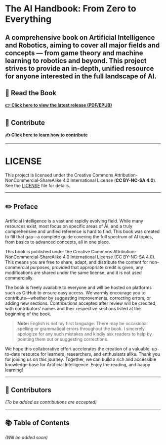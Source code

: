 # The AI Handbook: From Zero to Everything
A comprehensive book on Artificial Intelligence and Robotics, aiming to cover all major fields and concepts — from game theory and machine learning to robotics and beyond. This project strives to provide an in-depth, unified resource for anyone interested in the full landscape of AI.
---

## 📖 Read the Book  
[**👉 Click here to view the latest release (PDF/EPUB)**](https://github.com/lionprogram/The-AI-Handbook-From-Zero-to-Everything/releases)

## 🤝 Contribute  
[**✍️ Click here to learn how to contribute**](https://github.com/lionprogram/The-AI-Handbook-From-Zero-to-Everything/blob/main/CONTRIBUTING.md)

---
# LICENSE
This project is licensed under the Creative Commons Attribution-NonCommercial-ShareAlike 4.0 International License (**CC BY-NC-SA 4.0**).  
See the [LICENSE](LICENSE) file for details.

---

## ✏️ Preface  

Artificial Intelligence is a vast and rapidly evolving field. While many resources exist, most focus on specific areas of AI, and a truly comprehensive and unified reference is hard to find. This book was created to fill that gap—a complete guide covering the full spectrum of AI topics, from basics to advanced concepts, all in one place.

This book is published under the Creative Commons Attribution-NonCommercial-ShareAlike 4.0 International License (CC BY-NC-SA 4.0). This means you are free to share, adapt, and distribute the content for non-commercial purposes, provided that appropriate credit is given, any modifications are shared under the same license, and it is not used commercially.

The book is freely available to everyone and will be hosted on platforms such as GitHub to ensure easy access. We warmly encourage you to contribute—whether by suggesting improvements, correcting errors, or adding new sections. Contributions accepted after review will be credited, with contributors’ names and their respective sections listed at the beginning of the book.

> **Note:** English is not my first language. There may be occasional spelling or grammatical errors throughout the book. I sincerely apologize for any such mistakes and kindly ask readers to help by pointing them out or suggesting corrections.

We hope this collaborative effort accelerates the creation of a valuable, up-to-date resource for learners, researchers, and enthusiasts alike. Thank you for joining us on this journey. Together, we can build a rich and accessible knowledge base for Artificial Intelligence. Enjoy the reading, and happy learning!

---
## 👥 Contributors  
*(To be added as contributions are accepted)*

---

## 📚 Table of Contents  
*(Will be added soon)*
